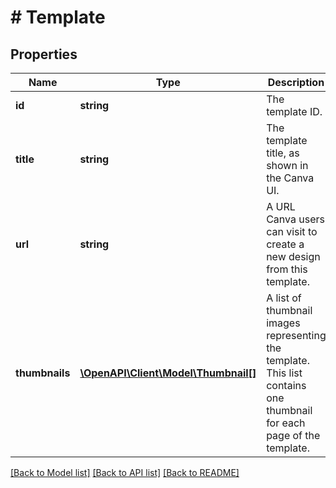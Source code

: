 # # Template

## Properties

Name | Type | Description | Notes
------------ | ------------- | ------------- | -------------
**id** | **string** | The template ID. |
**title** | **string** | The template title, as shown in the Canva UI. |
**url** | **string** | A URL Canva users can visit to create a new design from this template. |
**thumbnails** | [**\OpenAPI\Client\Model\Thumbnail[]**](Thumbnail.md) | A list of thumbnail images representing the template. This list contains one thumbnail for each page of the template. |

[[Back to Model list]](../../README.md#models) [[Back to API list]](../../README.md#endpoints) [[Back to README]](../../README.md)
